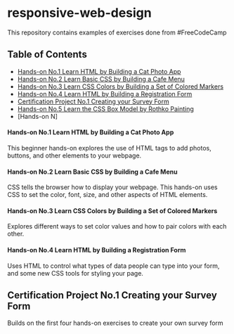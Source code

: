 # responsive-web-design

This repository contains examples of exercises done from #FreeCodeCamp 

## Table of Contents

- [Hands-on No.1 Learn HTML by Building a Cat Photo App](#Hands-on-No.1)
- [Hands-on No.2 Learn Basic CSS by Building a Cafe Menu](#Hands-on-No.2)
- [Hands-on No.3 Learn CSS Colors by Building a Set of Colored Markers](#Hands-on-No.3)
- [Hands-on No.4 Learn HTML by Building a Registration Form](#Hands-on-No.4)
- [Certification Project No.1 Creating your Survey Form](#Project-No.1)
- [Hands-on No.5 Learn the CSS Box Model by Rothko Painting](#Hands-on-No.5)
- [Hands-on N]

#### Hands-on No.1 Learn HTML by Building a Cat Photo App
This beginner hands-on explores the use of HTML tags to add photos, buttons, and other elements to your webpage.

#### Hands-on No.2 Learn Basic CSS by Building a Cafe Menu
CSS tells the browser how to display your webpage. This hands-on uses CSS to set the color, font, size, and other aspects of HTML elements.

#### Hands-on No.3 Learn CSS Colors by Building a Set of Colored Markers
Explores different ways to set color values and how to pair colors with each other.

#### Hands-on No.4 Learn HTML by Building a Registration Form
Uses HTML to control what types of data people can type into your form, and some new CSS tools for styling your page.

## Certification Project No.1 Creating your Survey Form
Builds on the first four hands-on exercises to create your own survey form

